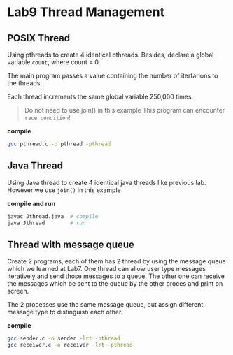 # Lab9 Thread Management

## POSIX Thread

Using pthreads to create 4 identical pthreads. Besides, declare a global variable `count`, where count = 0.

The main program passes a value containing the number of iterfarions to the threads.

Each thread increments the same global variable 250,000 times.

>
> Do not need to use join() in this example
> This program can encounter `race condition`!
>

**compile**

```sh
gcc pthread.c -o pthread -pthread
```

## Java Thread

Using Java thread to create 4 identical java threads like previous lab. However we use `join()` in this example

**compile and run**

```sh
javac Jthread.java  # compile
java Jthread        # run
```

## Thread with message queue

Create 2 programs, each of them has 2 thread by using the message queue which we learned at Lab7. One thread can allow user type messages iteratively and send those messages to a queue. The other one can receive the messages which be sent to the queue by the other proces and print on screen.

The 2 processes use the same message queue, but assign different message type to distinguish each other.

**compile**
```sh
gcc sender.c -o sender -lrt -pthread
gcc receiver.c -o receiver -lrt -pthread
```
